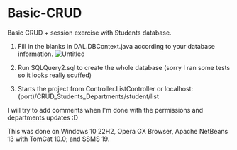 # Basic-CRUD
Basic CRUD + session exercise with Students database.

1. Fill in the blanks in DAL.DBContext.java according to your database information.
![Untitled](https://user-images.githubusercontent.com/85937113/216078924-f752606a-ff8b-46c9-ae1d-b79e203aea53.png)

2. Run SQLQuery2.sql to create the whole database (sorry I ran some tests so it looks really scuffed)
3. Starts the project from Controller.ListController or localhost:(port)/CRUD_Students_Departments/student/list

I will try to add comments when I'm done with the permissions and departments updates :D

This was done on Windows 10 22H2, Opera GX Browser, Apache NetBeans 13 with TomCat 10.0; and SSMS 19.
